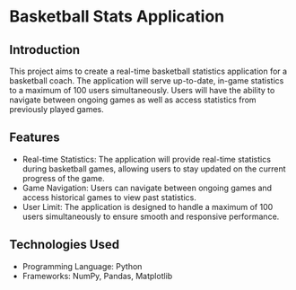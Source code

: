 # Basketball Stats Application

## Introduction
This project aims to create a real-time basketball statistics application for a basketball coach. The application will serve up-to-date, in-game statistics to a maximum of 100 users simultaneously. Users will have the ability to navigate between ongoing games as well as access statistics from previously played games.

## Features
* Real-time Statistics: The application will provide real-time statistics during basketball games, allowing users to stay updated on the current progress of the game.
* Game Navigation: Users can navigate between ongoing games and access historical games to view past statistics.
* User Limit: The application is designed to handle a maximum of 100 users simultaneously to ensure smooth and responsive performance.

## Technologies Used
* Programming Language: Python
* Frameworks: NumPy, Pandas, Matplotlib
